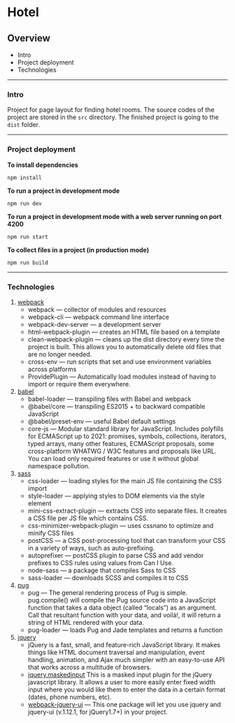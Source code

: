 # Hotel

## Overview
* Intro
* Project deployment
* Technologies

---

### Intro

Project for page layout for finding hotel rooms. The source codes of the project are stored in the `src` directory. The finished project is going to the `dist` folder. 

---

### Project deployment

**To install dependencies**

```npm install```

**To run a project in development mode**

```npm run dev```

**To run a project in development mode with a web server running on port 4200**

```npm run start```

**To collect files in a project (in production mode)**

```npm run build```

---

### Technologies
1. [webpack](http://webpack.github.io/)
    * webpack &mdash; collector of modules and resources
    * webpack-cli &mdash; webpack command line interface
    * webpack-dev-server &mdash; a development server
    * html-webpack-plugin &mdash; creates an HTML file based on a template
    * clean-webpack-plugin &mdash; cleans up the dist directory every time the project is built. This allows you to automatically delete old files that are no longer needed.
    * cross-env &mdash; run scripts that set and use environment variables across platforms
    * ProvidePlugin &mdash; Automatically load modules instead of having to import or require them everywhere.
2. [babel](https://babeljs.io/)
    * babel-loader &mdash; transpiling files with Babel and webpack
    * @babel/core &mdash; transpiling ES2015 + to backward compatible JavaScript
    * @babel/preset-env &mdash; useful Babel default settings
    * core-js &mdash; Modular standard library for JavaScript. Includes polyfills for ECMAScript up to 2021: promises, symbols, collections, iterators, typed arrays, many other features, ECMAScript proposals, some cross-platform WHATWG / W3C features and proposals like URL. You can load only required features or use it without global namespace pollution.
3. [sass](https://sass-lang.com/)
    * css-loader &mdash; loading styles for the main JS file containing the CSS import
    * style-loader &mdash; applying styles to DOM elements via the style element
    * mini-css-extract-plugin &mdash; extracts CSS into separate files. It creates a CSS file per JS file which contains CSS.
    * css-minimizer-webpack-plugin &mdash; uses cssnano to optimize and minify CSS files
    * postCSS &mdash; a CSS post-processing tool that can transform your CSS in a variety of ways, such as auto-prefixing.
    * autoprefixer &mdash; postCSS plugin to parse CSS and add vendor prefixes to CSS rules using values from Can I Use.
    * node-sass &mdash; a package that compiles Sass to CSS
    * sass-loader &mdash; downloads SCSS and compiles it to CSS
4. [pug](https://pugjs.org/api/getting-started.html)
    * pug &mdash; The general rendering process of Pug is simple. pug.compile() will compile the Pug source code into a JavaScript function that takes a data object (called “locals”) as an argument. Call that resultant function with your data, and voilà!, it will return a string of HTML rendered with your data.
    * pug-loader &mdash; loads Pug and Jade templates and returns a function
5. [jquery](https://jquery.com/)
    * jQuery is a fast, small, and feature-rich JavaScript library. It makes things like HTML document traversal and manipulation, event handling, animation, and Ajax much simpler with an easy-to-use API that works across a multitude of browsers.
    * [jquery.maskedinput](https://github.com/digitalBush/jquery.maskedinput) This is a masked input plugin for the jQuery javascript library. It allows a user to more easily enter fixed width input where you would like them to enter the data in a certain format (dates, phone numbers, etc).
    * [webpack-jquery-ui](https://www.npmjs.com/package/webpack-jquery-ui) &mdash; This one package will let you use jquery and jquery-ui (v.1.12.1, for jQuery1.7+) in your project.
